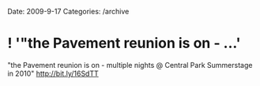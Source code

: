 Date: 2009-9-17
Categories: /archive

# ! '"the Pavement reunion is on - ...'

"the Pavement reunion is on - multiple nights @ Central Park Summerstage in 2010"  <a href="http://bit.ly/16SdTT" rel="nofollow">http://bit.ly/16SdTT</a>
